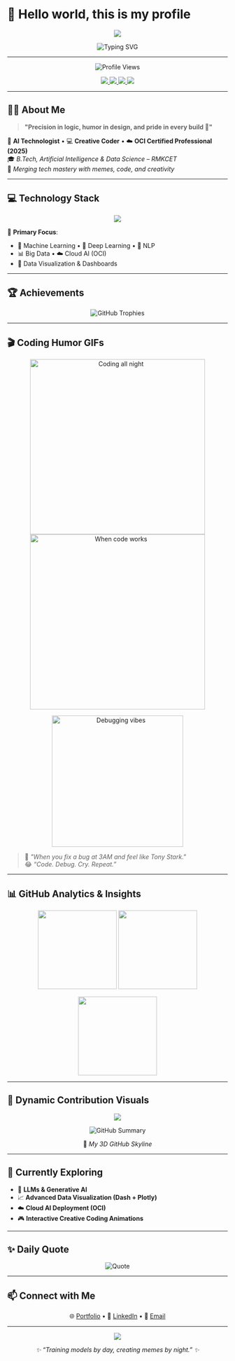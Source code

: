 # 👋 Hello world, this is my profile

<!-- 🌌 Yogeshwaran Vijayakumar – Animated, Humorous, and Techy GitHub Profile -->

<!-- 🌠 Waving Gradient Banner -->
<p align="center">
  <img src="https://capsule-render.vercel.app/api?type=waving&color=0:ff00cc,100:333399&height=220&section=header&text=✨%20Yogeshwaran%20Vijayakumar%20✨&fontSize=45&fontAlignY=38&animation=fadeIn&desc=AI%20Technologist%20%7C%20Creative%20Coder%20%7C%20Meme%20Architect&descAlignY=55&fontColor=ffffff" />
</p>

<!-- 🎬 Typing Animation -->
<p align="center">
  <img src="https://readme-typing-svg.herokuapp.com?font=Fira+Code&weight=600&size=24&pause=1200&color=00F5FF&center=true&vCenter=true&width=900&lines=🚀+AI+Technologist+with+Creative+Flair;🎯+Full+Stack+Logic+in+Python%2C+C%2C+C%2B%2B%2C+Java;🎨+Designing+with+Data+and+Memes;☁️+Oracle+Cloud+Certified+Data+Science+Specialist;💡+Turning+Ideas+into+Innovations" alt="Typing SVG" />
</p>

---

<p align="center">
  <img src="https://komarev.com/ghpvc/?username=Yogeshwaran2006&style=for-the-badge&color=ff69b4" alt="Profile Views" />
</p>

<!-- 🔗 Social Links -->
<p align="center">
  <a href="https://yogeshwaranportfolio2006.netlify.app/" target="_blank">
    <img src="https://img.shields.io/badge/🌐_Portfolio-00C7B7?style=for-the-badge&logo=react&logoColor=white" />
  </a>
  <a href="https://www.linkedin.com/in/yogeshwaran-v-362802274/" target="_blank">
    <img src="https://img.shields.io/badge/💼_LinkedIn-0077B5?style=for-the-badge&logo=linkedin&logoColor=white" />
  </a>
  <a href="mailto:yvijayakumar2006@gmail.com">
    <img src="https://img.shields.io/badge/📧_Email-D14836?style=for-the-badge&logo=gmail&logoColor=white" />
  </a>
  <img src="https://img.shields.io/badge/☁️_Oracle%20Cloud%20Certified-blueviolet?style=for-the-badge&logo=oracle" />
</p>

---

## 👨‍💻 About Me

> **"Precision in logic, humor in design, and pride in every build 🚀"**

🧠 **AI Technologist** • 💻 **Creative Coder** • ☁️ **OCI Certified Professional (2025)**  
🎓 *B.Tech, Artificial Intelligence & Data Science – RMKCET*  
🎨 *Merging tech mastery with memes, code, and creativity*

---

## 💻 Technology Stack

<p align="center">
  <img src="https://skillicons.dev/icons?i=python,c,cpp,java&theme=light" />
</p>

🧠 **Primary Focus**:  
- 🤖 Machine Learning • 🧠 Deep Learning • 💬 NLP  
- 📊 Big Data • ☁️ Cloud AI (OCI)  
- 🎨 Data Visualization & Dashboards  

---

## 🏆 Achievements

<p align="center">
  <img src="https://github-profile-trophy.vercel.app/?username=Yogeshwaran2006&theme=radical&margin-w=10&row=1&no-bg=false&no-frame=false&title=Commit,Repositories,Stars,Followers,Issues,PullRequest" alt="GitHub Trophies" />
</p>

---

## 🎬 Coding Humor GIFs

<p align="center">
  <img src="https://media.giphy.com/media/13HgwGsXF0aiGY/giphy.gif" width="400" alt="Coding all night" />
  <img src="https://media.giphy.com/media/L8K62iTDkzGX6/giphy.gif" width="400" alt="When code works" />
</p>

<p align="center">
  <img src="https://media.giphy.com/media/3oEjI6SIIHBdRxXI40/giphy.gif" width="300" alt="Debugging vibes" />
</p>

> 🧠 *"When you fix a bug at 3AM and feel like Tony Stark."*  
> 😂 *“Code. Debug. Cry. Repeat.”*

---

## 📊 GitHub Analytics & Insights

<p align="center">
  <img src="https://github-readme-stats.vercel.app/api?username=Yogeshwaran2006&show_icons=true&count_private=true&theme=radical&bg_color=20,0f2027,203a43,2c5364&title_color=00FFFF&icon_color=00FFFF&text_color=FFFFFF&hide_border=true&border_radius=20&line_height=25" height="180px"/>
  <img src="https://streak-stats.demolab.com/?user=Yogeshwaran2006&theme=radical&background=20,2b5876,4e4376&border_radius=20&ring=00FFFF&fire=FF00CC&currStreakLabel=FFFFFF&sideNums=00FFFF&currStreakNum=FF00FF&dates=AAAAAA&hide_border=true" height="180px"/>
</p>

<p align="center">
  <img src="https://github-readme-stats.vercel.app/api/top-langs/?username=Yogeshwaran2006&layout=compact&langs_count=8&theme=radical&bg_color=20,2C5364,203A43,0F2027&title_color=00FFFF&text_color=FFFFFF&hide_border=true&border_radius=20" height="180px"/>
</p>

---

## 🌌 Dynamic Contribution Visuals

<p align="center">
  <!-- 📈 Activity Heatmap -->
  <img src="https://github-readme-activity-graph.vercel.app/graph?username=Yogeshwaran2006&theme=github-dark&bg_color=0f2027&color=00FFFF&line=00FFFF&point=FF00FF&area=true&hide_border=true&radius=16&custom_title=🔥%20Active%20Coding%20Heatmap" />
</p>

<p align="center">
  <!-- 🌍 World Map of Contributions -->
  <img src="https://github-profile-summary-cards.vercel.app/api/cards/profile-details?username=Yogeshwaran2006&theme=radical" alt="GitHub Summary"/>
</p>

<p align="center">
  🎢 <em>My 3D GitHub Skyline</em>
</p>

---

## 🧠 Currently Exploring

- 🤖 **LLMs & Generative AI**  
- 📈 **Advanced Data Visualization (Dash + Plotly)**  
- ☁️ **Cloud AI Deployment (OCI)**  
- 🎮 **Interactive Creative Coding Animations**

---

## ✨ Daily Quote

<p align="center">
  <img src="https://quotes-github-readme.vercel.app/api?type=vertical&theme=radical" alt="Quote">
</p>

---

## 📫 Connect with Me

<p align="center">
  🌐 <a href="https://yogeshwaranportfolio2006.netlify.app/">Portfolio</a> •  
  💼 <a href="https://www.linkedin.com/in/yogeshwaran-v-362802274/">LinkedIn</a> •  
  📧 <a href="mailto:yvijayakumar2006@gmail.com">Email</a>
</p>

---

<!-- 🌈 Flowing Footer Banner -->
<p align="center">
  <img src="https://capsule-render.vercel.app/api?type=waving&color=0:333399,100:ff00cc&height=150&section=footer" />
</p>

<p align="center">
  <em>✨ “Training models by day, creating memes by night.” ✨</em>
</p>
